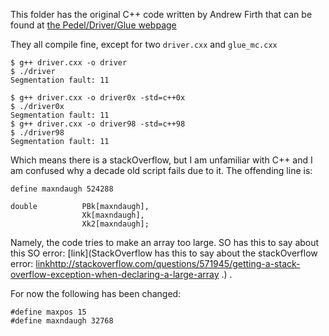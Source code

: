 This folder has the original C++ code written by Andrew Firth that can
be found at [the Pedel/Driver/Glue webpage](http://guinevere.otago.ac.nz/aef/STATS/)

They all compile fine, except for two `driver.cxx` and `glue_mc.cxx`

    $ g++ driver.cxx -o driver
    $ ./driver
    Segmentation fault: 11
    
    $ g++ driver.cxx -o driver0x -std=c++0x
    $ ./driver0x
    Segmentation fault: 11
    $ g++ driver.cxx -o driver98 -std=c++98
    $ ./driver98
    Segmentation fault: 11

Which means there is a stackOverflow, but I am unfamiliar with C++ and I am 
confused why a decade old script fails due to it.
The offending line is:

    define maxndaugh 524288
    
    double          PBk[maxndaugh],
                    Xk[maxndaugh],
                    Xk2[maxndaugh];

Namely, the code tries to make an array too large.
SO has this to say about this SO error: [link](StackOverflow has this to say about the stackOverflow error: [link]()http://stackoverflow.com/questions/571945/getting-a-stack-overflow-exception-when-declaring-a-large-array .) .

For now the following has been changed:

    #define maxpos 15
    #define maxndaugh 32768
